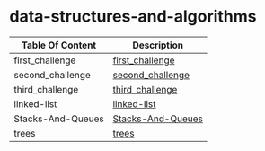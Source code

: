 # data-structures-and-algorithms

| Table Of Content  | Description                                                       |
| ----------------- | ----------------------------------------------------------------- |
| first_challenge   | [first_challenge](first_challenge/README.md)                      |
| second_challenge  | [second_challenge](second_challenge/README.md)                    |
| third_challenge   | [third_challenge](third_challenge/README.md)                      |
| linked-list       | [linked-list](Data-Structures/linked_list/README.md)              |
| Stacks-And-Queues | [Stacks-And-Queues ](Data-Structures/stacks_and_queues/README.md) |
| trees             | [trees ](Data-Structures/trees/README.md)                         |
